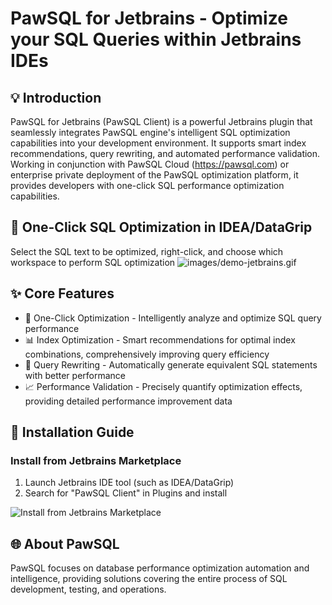 # PawSQL for Jetbrains - Optimize your SQL Queries within Jetbrains IDEs

## 💡 Introduction
PawSQL for Jetbrains (PawSQL Client) is a powerful Jetbrains plugin that seamlessly integrates PawSQL engine's intelligent SQL optimization capabilities into your development environment. It supports smart index recommendations, query rewriting, and automated performance validation. Working in conjunction with PawSQL Cloud (https://pawsql.com) or enterprise private deployment of the PawSQL optimization platform, it provides developers with one-click SQL performance optimization capabilities.

## 🎯 One-Click SQL Optimization in IDEA/DataGrip
Select the SQL text to be optimized, right-click, and choose which workspace to perform SQL optimization
![images/demo-jetbrains.gif](https://docs.pawsql.com/assets/images/demo-jetbrains-778185aa0bffb9f8ecf5ea8e35f5dfbc.gif)

## ✨ Core Features
- 🚀 One-Click Optimization - Intelligently analyze and optimize SQL query performance
- 📊 Index Optimization - Smart recommendations for optimal index combinations, comprehensively improving query efficiency
- 🔄 Query Rewriting - Automatically generate equivalent SQL statements with better performance
- 📈 Performance Validation - Precisely quantify optimization effects, providing detailed performance improvement data

## 🔧 Installation Guide

### Install from Jetbrains Marketplace

1. Launch Jetbrains IDE tool (such as IDEA/DataGrip)
2. Search for "PawSQL Client" in Plugins and install

![Install from Jetbrains Marketplace](https://docs.pawsql.com/assets/images/install-plugin-market-66eeb912c1e478e1f669f27008ecb480.png)


## 🌐 About PawSQL
PawSQL focuses on database performance optimization automation and intelligence, providing solutions covering the entire process of SQL development, testing, and operations.
